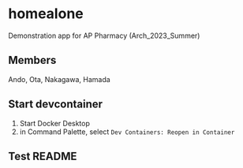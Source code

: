 # homealone
Demonstration app for AP Pharmacy (Arch_2023_Summer)

## Members
Ando, Ota, Nakagawa, Hamada

## Start devcontainer
1. Start Docker Desktop
2. in Command Palette, select `Dev Containers: Reopen in Container`

## Test README